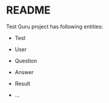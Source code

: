 # README

Test Guru project has following entities:

  * Test

  * User

  * Question

  * Answer

  * Result

  * ...
